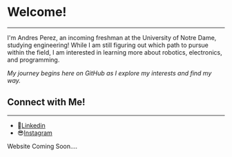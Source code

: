 <!---
Reaper3629/Reaper3629 is a ✨ special ✨ repository because its `README.md` (this file) appears on your GitHub profile.
You can click the Preview link to take a look at your changes.
--->

# Welcome!
---
I'm Andres Perez, an incoming freshman at the University of Notre Dame, studying engineering! While I am still figuring out which path to pursue within the field, I am interested in learning more about robotics, electronics, and programming.

*My journey begins here on GitHub as I explore my interests and find my way.*

## Connect with Me!
---
- 📝[Linkedin](https://www.linkedin.com/in/andres-perez0/) 
- 😎[Instagram](https://www.instagram.com/chitoperez1990/)

Website Coming Soon....
